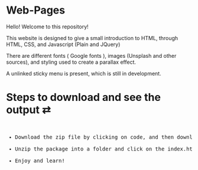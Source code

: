 # Web-Pages

Hello! Welcome to this repository!

This website is designed to give a small introduction to HTML, through HTML, CSS, and Javascript (Plain and JQuery) 

There are different fonts ( Google fonts ), images (Unsplash and other sources), and styling used to create a parallax effect.

A unlinked sticky menu is present, which is still in development.


# Steps to download and see the output ⇄

<pre>
<ul>
<li>Download the zip file by clicking on code, and then download zip.</li>
<li>Unzip the package into a folder and click on the index.html file. </li>
<li>Enjoy and learn!</li>
</ul>
</pre>
